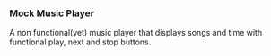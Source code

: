 ### Mock Music Player

A non functional(yet) music player that displays songs and time with functional play, next and stop buttons.
